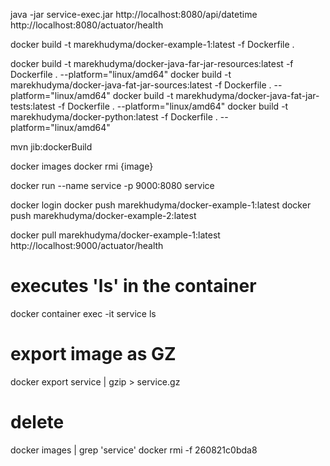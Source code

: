 java -jar service-exec.jar
http://localhost:8080/api/datetime
http://localhost:8080/actuator/health

docker build -t marekhudyma/docker-example-1:latest -f Dockerfile .

docker build -t marekhudyma/docker-java-far-jar-resources:latest -f Dockerfile .  --platform="linux/amd64"
docker build -t marekhudyma/docker-java-fat-jar-sources:latest -f Dockerfile .  --platform="linux/amd64"
docker build -t marekhudyma/docker-java-fat-jar-tests:latest -f Dockerfile .  --platform="linux/amd64"
docker build -t marekhudyma/docker-python:latest -f Dockerfile .  --platform="linux/amd64"


mvn jib:dockerBuild

docker images
docker rmi {image}

docker run --name service -p 9000:8080 service

docker login
docker push marekhudyma/docker-example-1:latest
docker push marekhudyma/docker-example-2:latest

docker pull marekhudyma/docker-example-1:latest
http://localhost:9000/actuator/health

# executes 'ls' in the container
docker container exec -it service ls 

# export image as GZ
docker export service | gzip > service.gz

# delete  
docker images | grep 'service'
docker rmi -f 260821c0bda8


